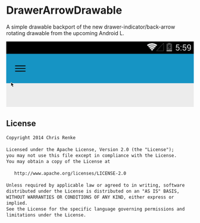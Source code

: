DrawerArrowDrawable
=======

A simple drawable backport of the new drawer-indicator/back-arrow rotating drawable from the upcoming Android L.

![](display/drawerarrowdrawablesample.gif)

License
--------

    Copyright 2014 Chris Renke

    Licensed under the Apache License, Version 2.0 (the "License");
    you may not use this file except in compliance with the License.
    You may obtain a copy of the License at

       http://www.apache.org/licenses/LICENSE-2.0

    Unless required by applicable law or agreed to in writing, software
    distributed under the License is distributed on an "AS IS" BASIS,
    WITHOUT WARRANTIES OR CONDITIONS OF ANY KIND, either express or implied.
    See the License for the specific language governing permissions and
    limitations under the License.

